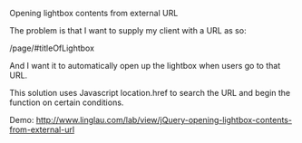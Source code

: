 Opening lightbox contents from external URL

The problem is that I want to supply my client with a URL as so:

/page/#titleOfLightbox

And I want it to automatically open up the lightbox when users go to that URL.

This solution uses Javascript location.href to search the URL and begin the function on certain conditions.

Demo: http://www.linglau.com/lab/view/jQuery-opening-lightbox-contents-from-external-url